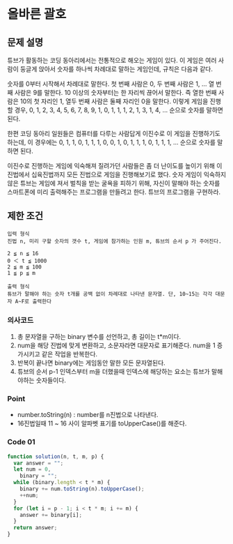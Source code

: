 # 올바른 괄호

## 문제 설명

튜브가 활동하는 코딩 동아리에서는 전통적으로 해오는 게임이 있다. 이 게임은 여러 사람이 둥글게 앉아서 숫자를 하나씩 차례대로 말하는 게임인데, 규칙은 다음과 같다.

숫자를 0부터 시작해서 차례대로 말한다. 첫 번째 사람은 0, 두 번째 사람은 1, … 열 번째 사람은 9를 말한다.
10 이상의 숫자부터는 한 자리씩 끊어서 말한다. 즉 열한 번째 사람은 10의 첫 자리인 1, 열두 번째 사람은 둘째 자리인 0을 말한다.
이렇게 게임을 진행할 경우,
0, 1, 2, 3, 4, 5, 6, 7, 8, 9, 1, 0, 1, 1, 1, 2, 1, 3, 1, 4, …
순으로 숫자를 말하면 된다.

한편 코딩 동아리 일원들은 컴퓨터를 다루는 사람답게 이진수로 이 게임을 진행하기도 하는데, 이 경우에는
0, 1, 1, 0, 1, 1, 1, 0, 0, 1, 0, 1, 1, 1, 0, 1, 1, 1, …
순으로 숫자를 말하면 된다.

이진수로 진행하는 게임에 익숙해져 질려가던 사람들은 좀 더 난이도를 높이기 위해 이진법에서 십육진법까지 모든 진법으로 게임을 진행해보기로 했다. 숫자 게임이 익숙하지 않은 튜브는 게임에 져서 벌칙을 받는 굴욕을 피하기 위해, 자신이 말해야 하는 숫자를 스마트폰에 미리 출력해주는 프로그램을 만들려고 한다. 튜브의 프로그램을 구현하라.

## 제한 조건

    입력 형식
    진법 n, 미리 구할 숫자의 갯수 t, 게임에 참가하는 인원 m, 튜브의 순서 p 가 주어진다.

    2 ≦ n ≦ 16
    0 ＜ t ≦ 1000
    2 ≦ m ≦ 100
    1 ≦ p ≦ m

    출력 형식
    튜브가 말해야 하는 숫자 t개를 공백 없이 차례대로 나타낸 문자열. 단, 10~15는 각각 대문자 A~F로 출력한다

### 의사코드

1. 총 문자열을 구하는 binary 변수를 선언하고, 총 길이는 t\*m이다.
2. num을 해당 진법에 맞게 변환하고, 소문자라면 대문자로 표기해준다. num을 1 증가시키고 같은 작업을 반복한다.
3. 반복이 끝나면 binary에는 게임동안 말한 모든 문자열된다.
4. 튜브의 순서 p-1 인덱스부터 m을 더했을때 인덱스에 해당하는 요소는 튜브가 말해야하는 숫자들이다.

### Point

- number.toString(n) : number를 n진법으로 나타낸다.
- 16진법일때 11 ~ 16 사이 알파벳 표기를 toUpperCase()를 해준다.

### Code 01

```js
function solution(n, t, m, p) {
  var answer = "";
  let num = 0,
    binary = "";
  while (binary.length < t * m) {
    binary += num.toString(n).toUpperCase();
    ++num;
  }
  for (let i = p - 1; i < t * m; i += m) {
    answer += binary[i];
  }
  return answer;
}
```
